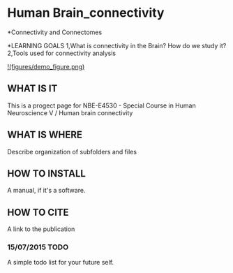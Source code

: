 # Human Brain_connectivity
*Connectivity and Connectomes 


*LEARNING GOALS
1,What is connectivity in the Brain? How do we study it?
2,Tools used for connectivity analysis

[
!(figures/demo_figure.png)
](https://github.com/Mahlet-Zewde/Brain_connectivity/blob/master/brain1.jpg)



## WHAT IS IT
This is a progect page for NBE-E4530 - Special Course in Human Neuroscience V / Human brain connectivity

## WHAT IS WHERE
Describe organization of subfolders and files

## HOW TO INSTALL
A manual, if it's a software.

## HOW TO CITE
A link to the publication

### 15/07/2015 TODO
A simple todo list for your future self.